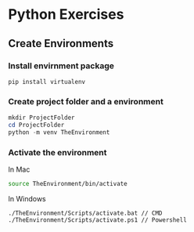 # Python Exercises

## Create Environments

### Install envirnment package
```
pip install virtualenv
```
### Create project folder and a environment
```powershell
mkdir ProjectFolder
cd ProjectFolder
python -m venv TheEnvironment
```

### Activate the environment

In Mac
```bash
source TheEnvironment/bin/activate
```

In Windows

```
./TheEnvironment/Scripts/activate.bat // CMD
./TheEnvironment/Scripts/activate.ps1 // Powershell
```